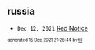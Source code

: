 ## russia


* <code>Dec 12, 2021</code> [Red Notice](2021-12-15T21-11-09-red-notice.md)

<sup><sub>generated 15 Dec 2021 21:26:44 by <a href='https://github.com/senorprogrammer/til'>til</a></sub></sup>
